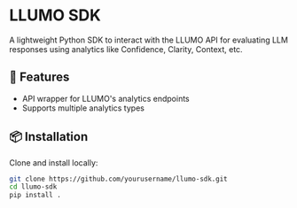 # LLUMO SDK

A lightweight Python SDK to interact with the LLUMO API for evaluating LLM responses using analytics like Confidence, Clarity, Context, etc.

## 🔧 Features

- API wrapper for LLUMO's analytics endpoints
- Supports multiple analytics types

## 📦 Installation

Clone and install locally:

```bash
git clone https://github.com/yourusername/llumo-sdk.git
cd llumo-sdk
pip install .
